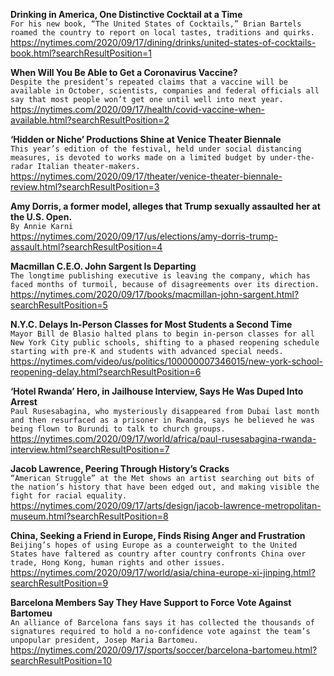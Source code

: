**Drinking in America, One Distinctive Cocktail at a Time**\
`For his new book, “The United States of Cocktails,” Brian Bartels roamed the country to report on local tastes, traditions and quirks.`\
https://nytimes.com/2020/09/17/dining/drinks/united-states-of-cocktails-book.html?searchResultPosition=1

**When Will You Be Able to Get a Coronavirus Vaccine?**\
`Despite the president’s repeated claims that a vaccine will be available in October, scientists, companies and federal officials all say that most people won’t get one until well into next year.`\
https://nytimes.com/2020/09/17/health/covid-vaccine-when-available.html?searchResultPosition=2

**‘Hidden or Niche’ Productions Shine at Venice Theater Biennale**\
`This year’s edition of the festival, held under social distancing measures, is devoted to works made on a limited budget by under-the-radar Italian theater-makers.`\
https://nytimes.com/2020/09/17/theater/venice-theater-biennale-review.html?searchResultPosition=3

**Amy Dorris, a former model, alleges that Trump sexually assaulted her at the U.S. Open.**\
`By Annie Karni`\
https://nytimes.com/2020/09/17/us/elections/amy-dorris-trump-assault.html?searchResultPosition=4

**Macmillan C.E.O. John Sargent Is Departing**\
`The longtime publishing executive is leaving the company, which has faced months of turmoil, because of disagreements over its direction.`\
https://nytimes.com/2020/09/17/books/macmillan-john-sargent.html?searchResultPosition=5

**N.Y.C. Delays In-Person Classes for Most Students a Second Time**\
`Mayor Bill de Blasio halted plans to begin in-person classes for all New York City public schools, shifting to a phased reopening schedule starting with pre-K and students with advanced special needs.`\
https://nytimes.com/video/us/politics/100000007346015/new-york-school-reopening-delay.html?searchResultPosition=6

**‘Hotel Rwanda’ Hero, in Jailhouse Interview, Says He Was Duped Into Arrest**\
`Paul Rusesabagina, who mysteriously disappeared from Dubai last month and then resurfaced as a prisoner in Rwanda, says he believed he was being flown to Burundi to talk to church groups.`\
https://nytimes.com/2020/09/17/world/africa/paul-rusesabagina-rwanda-interview.html?searchResultPosition=7

**Jacob Lawrence, Peering Through History’s Cracks**\
`“American Struggle” at the Met shows an artist searching out bits of the nation’s history that have been edged out, and making visible the fight for racial equality.`\
https://nytimes.com/2020/09/17/arts/design/jacob-lawrence-metropolitan-museum.html?searchResultPosition=8

**China, Seeking a Friend in Europe, Finds Rising Anger and Frustration**\
`Beijing’s hopes of using Europe as a counterweight to the United States have faltered as country after country confronts China over trade, Hong Kong, human rights and other issues.`\
https://nytimes.com/2020/09/17/world/asia/china-europe-xi-jinping.html?searchResultPosition=9

**Barcelona Members Say They Have Support to Force Vote Against Bartomeu**\
`An alliance of Barcelona fans says it has collected the thousands of signatures required to hold a no-confidence vote against the team’s unpopular president, Josep Maria Bartomeu.`\
https://nytimes.com/2020/09/17/sports/soccer/barcelona-bartomeu.html?searchResultPosition=10

